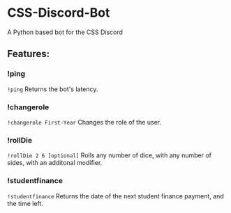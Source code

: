 # CSS-Discord-Bot
A Python based bot for the CSS Discord

## Features:

### !ping
`!ping`
Returns the bot's latency.

### !changerole
`!changerole First-Year`
Changes the role of the user.

### !rollDie
`!rollDie 2 6 [optional]`
Rolls any number of dice, with any number of sides, with an additonal modifier.

### !studentfinance
`!studentfinance`
Returns the date of the next student finance payment, and the time left.
